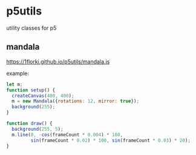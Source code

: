 # p5utils

utility classes for p5

## mandala

https://1florki.github.io/p5utils/mandala.js

example:

```javascript
let m;
function setup() {
  createCanvas(400, 400);
  m = new Mandala({rotations: 12, mirror: true});
  background(255);
}

function draw() {
  background(255, 5);
  m.line(0, -cos(frameCount * 0.004) * 180, 
         sin(frameCount * 0.02) * 100, sin(frameCount * 0.03) * 20);
}
```
